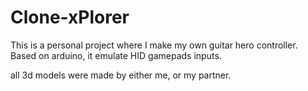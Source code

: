 # Clone-xPlorer
This is a personal project where I make my own guitar hero controller. 
Based on arduino, it emulate HID gamepads inputs.

all 3d models were made by either me, or my partner.
